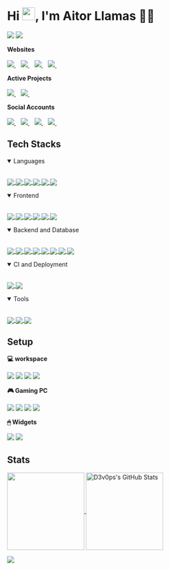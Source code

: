 <h1>Hi <img src="https://raw.githubusercontent.com/d3v0ps/d3v0ps/master/wave.gif" width="30px">, I'm Aitor Llamas 👨‍💻</h1>

<p>
  <img src="https://visitor-badge.laobi.icu/badge?page_id=d3v0ps.d3v0ps" />
  <a href="https://github.com/d3v0ps?tab=followers" target="_blank">
    <img src="https://img.shields.io/github/followers/d3v0ps.svg?style=social&label=Follow" />
  </a>
</p>

<p>
  <b>Websites</b><br/><br/>
  <a href="http://aitorllamas.com/" target="_blank">
    <img src="https://img.shields.io/badge/personal_website-474787.svg?&style=for-the-badge&logo=AIOHTTP&logoColor=white" />
  </a>&nbsp;&nbsp;
  <a href="http://aitorllamas.com/blog" target="_blank">
    <img src="https://img.shields.io/badge/blog-84817a.svg?&style=for-the-badge&logo=AIOHTTP&logoColor=white" />
  </a>&nbsp;&nbsp;
  <a href="http://aitorllamas.com/portfolio" target="_blank">
    <img src="https://img.shields.io/badge/portfolio-33d9b2.svg?&style=for-the-badge&logo=AIOHTTP&logoColor=white" />
  </a>&nbsp;&nbsp;
  <a href="http://aitorllamas.com/curriculum-vitae" target="_blank">
    <img src="https://img.shields.io/badge/curriculum_vitae-ff793f.svg?&style=for-the-badge&logo=AIOHTTP&logoColor=white" />
  </a>&nbsp;&nbsp;
</p>
<p>
  <b>Active Projects</b><br/><br/>
  <a href="http://github.com/central-factory/metaverse" target="_blank">
    <img src="https://img.shields.io/badge/cf_metaverse-474787.svg?&style=for-the-badge&logo=AIOHTTP&logoColor=white" />
  </a>&nbsp;&nbsp;
  <a href="http://github.com/central-factory/foundation" target="_blank">
    <img src="https://img.shields.io/badge/cf_foundation-474787.svg?&style=for-the-badge&logo=AIOHTTP&logoColor=white" />
  </a>&nbsp;&nbsp;
</p>

<p>
  <b>Social Accounts</b><br/><br/>
  <a href="https://www.linkedin.com/in/aitor-llamas-jimenez-3b760210a/" target="_blank">
    <img src="https://img.shields.io/badge/linkedin-%230077B5.svg?&style=for-the-badge&logo=linkedin&logoColor=white" />
  </a>&nbsp;&nbsp;
  <a href="https://stackoverflow.com/users/3068081/aitorllj93" target="_blank">
    <img src="https://img.shields.io/badge/stackoverflow-%23F58025.svg?&style=for-the-badge&logo=stackoverflow&logoColor=white" />
  </a>&nbsp;&nbsp;
  <!-- a href="https:/twitter.com/dhwaj_gupta" target="_blank">
    <img src="https://img.shields.io/badge/Twitter-1DA1F2?style=for-the-badge&logo=twitter&logoColor=white" />        
  </a>&nbsp;&nbsp; -->
  <a href="https://instagram.com/aitor_llamas" target="_blank">
    <img src="https://img.shields.io/badge/instagram-%23E4405F.svg?&style=for-the-badge&logo=instagram&logoColor=white" />        
  </a>&nbsp;&nbsp;
  <a href="https://www.twitch.tv/d3v0ps" target="_blank">
    <img src="https://img.shields.io/badge/twitch-%23772CE8.svg?&style=for-the-badge&logo=twitch&logoColor=white" />        
  </a>&nbsp;&nbsp;
   <!-- a href="https://www.facebook.com/dhwaj.iitr" target="_blank">
    <img src="https://img.shields.io/badge/Facebook-1877F2?style=for-the-badge&logo=facebook&logoColor=white" />        
  </a>&nbsp;&nbsp; -->
</p>

## Tech Stacks

<details open>
  <summary>Languages</summary>
  <br/>
  <p>
    <a href="https://developer.mozilla.org/en-US/docs/Web/Guide/HTML/HTML5" target="_blank">
      <img align="center" src="https://img.shields.io/badge/HTML5-E34F26?style=for-the-badge&logo=html5&logoColor=white" />
    </a>
    <a href="https://pugjs.org/" target="_blank">
      <img align="center" src="https://img.shields.io/badge/pug-A86454?style=for-the-badge&logo=pug&logoColor=white" />
    </a>
    <a href="https://developer.mozilla.org/en-US/docs/Web/CSS" target="_blank">
      <img align="center" src="https://img.shields.io/badge/CSS3-1572B6?style=for-the-badge&logo=css3&logoColor=white" />
    </a>
    <a href="https://sass-lang.com/" target="_blank">
      <img align="center" src="https://img.shields.io/badge/SASS-CC6699?style=for-the-badge&logo=sass&logoColor=white" />
    </a>
    <a href="https://developer.mozilla.org/en-US/docs/Web/JavaScript" target="_blank">
      <img align="center" src="https://img.shields.io/badge/JavaScript-F7DF1E?style=for-the-badge&logo=javascript&logoColor=black" />
    </a>
    <a href="https://www.typescriptlang.org/" target="_blank">
      <img align="center" src="https://img.shields.io/badge/TypeScript-3178C6?style=for-the-badge&logo=typescript&logoColor=white" />
    </a>
  </p>
</details>

<details open>
  <summary>Frontend</summary>
  <br/>
  <p>
    <a href="https://getbootstrap.com/" target="_blank">
      <img align="center" src="https://img.shields.io/badge/Bootstrap-563D7C?style=for-the-badge&logo=bootstrap&logoColor=white" />
    </a>
    <a href="https://angular.io/" target="_blank">
      <img align="center" src="https://img.shields.io/badge/Angular-DC0031?style=for-the-badge&logo=angular&logoColor=white" />
    </a>
    <a href="http://reactivex.io/" target="_blank">
      <img align="center" src="https://img.shields.io/badge/ReactiveX-B7178C?style=for-the-badge&logo=reactivex&logoColor=white" />
    </a>
    <a href="https://redux.js.org/" target="_blank">
      <img align="center" src="https://img.shields.io/badge/Redux-593D88?style=for-the-badge&logo=redux&logoColor=white" />
    </a>
    <a href="https://ionicframework.com/" target="_blank">
      <img align="center" src="https://img.shields.io/badge/Ionic-3880FF?style=for-the-badge&logo=ionic&logoColor=white" />
    </a>
    <a href="https://capacitorjs.com/" target="_blank">
      <img align="center" src="https://img.shields.io/badge/Capacitor-119EFF?style=for-the-badge&logo=capacitor&logoColor=white" />
    </a>
  </p>
</details>

<details open>
  <summary>Backend and Database</summary>
  <br/>
  <p>
    <a href="https://nodejs.org" target="_blank">
      <img align="center" src="https://img.shields.io/badge/Node.js-43853D?style=for-the-badge&logo=node.js&logoColor=white" />
    </a>
    <a href="https://expressjs.com/" target="_blank">
      <img align="center" src="https://img.shields.io/badge/Express.js-404D59?style=for-the-badge&logo=express&logoColor=white" />
    </a>
    <a href="https://socket.io/" target="_blank">
      <img align="center" src="https://img.shields.io/badge/Socket.io-010101?style=for-the-badge&logo=socket.io&logoColor=white" />
    </a>
    <a href="https://nestjs.com/" target="_blank">
      <img align="center" src="https://img.shields.io/badge/Nest-EA2744?style=for-the-badge&logo=nestjs&logoColor=white" />
    </a>
    <a href="https://swagger.io/specification/" target="_blank">
      <img align="center" src="https://img.shields.io/badge/OpenApi-6BA539?style=for-the-badge&logo=openapi-initiative&logoColor=white" />
    </a>
    <a href="https://graphql.org/" target="_blank">
      <img align="center" src="https://img.shields.io/badge/GraphQL-E10098?style=for-the-badge&logo=graphql&logoColor=white" />
    </a>
    <a href="https://www.mongodb.com/" target="_blank">
      <img align="center" src="https://img.shields.io/badge/MongoDB-4EA94B?style=for-the-badge&logo=mongodb&logoColor=white" />
    </a>
    <a href="https://www.postgresql.org/" target="_blank">
      <img align="center" src="https://img.shields.io/badge/PostgreSQL-316192?style=for-the-badge&logo=postgresql&logoColor=white" />
    </a>
  </p>
</details>

<details open>
  <summary>CI and Deployment</summary>
  <br/>
  <p>
    <a href="https://github.com/features/actions" target="_blank">
      <img align="center" src="https://img.shields.io/badge/Github_Actions-2088FF?style=for-the-badge&logo=github-actions&logoColor=white" />
    </a>
    <a href="https://www.heroku.com/" target="_blank">
      <img align="center" src="https://img.shields.io/badge/Heroku-430098?style=for-the-badge&logo=heroku&logoColor=white" />
    </a>
  </p>
</details>

<details open>
  <summary>Tools</summary>
  <br/>
  <p>
    <a href="https://git-scm.com/" target="_blank">
      <img align="center" src="https://img.shields.io/badge/Git-F05032?style=for-the-badge&logo=git&logoColor=white" />
    </a>
    <a href="https://code.visualstudio.com/" target="_blank">
      <img align="center" src="https://img.shields.io/badge/VSCode-007ACC?style=for-the-badge&logo=visual-studio-code&logoColor=white" />
    </a>
    <a href="https://www.postman.com/" target="_blank">
      <img align="center" src="https://img.shields.io/badge/Postman-FF6C37?style=for-the-badge&logo=Postman&logoColor=white" />
    </a>
  </p>
</details>

## Setup

<p>
  <b>💻  workspace</b><br/><br/>
  <img src="https://img.shields.io/badge/mac_os-Big_Sur-%23F11651.svg?&style=for-the-badge&logo=apple&logoColor=white" />
  <img src="https://img.shields.io/badge/intel-core%20i5-%230071C5.svg?&style=for-the-badge&logo=intel&logoColor=white" />
  <img src="https://img.shields.io/badge/RAM-8GB-%230071C5.svg?&style=for-the-badge&logoColor=white" />
  <img src="https://img.shields.io/badge/intel-iris_plus%20650_1536_MB-%230071C5.svg?&style=for-the-badge&logo=intel&logoColor=white" />
</p>

<p>
  <b>🎮  Gaming PC</b><br/><br/>
  <img src="https://img.shields.io/badge/windows-MSI-%230078D6.svg?&style=for-the-badge&logo=windows&logoColor=white" />
  <img src="https://img.shields.io/badge/intel-core%20i7%2007th-%230071C5.svg?&style=for-the-badge&logo=intel&logoColor=white" />
  <img src="https://img.shields.io/badge/RAM-16GB-%230071C5.svg?&style=for-the-badge&logoColor=white" />
  <img src="https://img.shields.io/badge/nvidia-gtx%201060-%2376B900.svg?&style=for-the-badge&logo=nvidia&logoColor=white" />
</p>

<p>
  <b>🖱  Widgets</b><br/><br/>
  <img src="https://img.shields.io/badge/Earphones-BOSE%20QuietComfort%2035%20II-%232D2B54.svg?&style=for-the-badge&logo=bose&logoColor=white" />
  <img src="https://img.shields.io/badge/Portable%20Monitor-MSI%20Optix%20MAG161V%2015.6-%232D2B54.svg?&style=for-the-badge&logo=msi&logoColor=white" />
</p>

## Stats

<p>
  <a href="https://github.com/d3v0ps/d3v0ps">
    <img height="180em" align="center" src="https://github-readme-stats.vercel.app/api/top-langs/?username=d3v0ps&layout=compact&theme=shades-of-purple" />
  </a>
  <a href="https://github.com/d3v0ps/d3v0ps">
    <img height="180em" align="center" src="https://github-readme-stats.vercel.app/api?username=d3v0ps&show_icons=true&line_height=27&count_private=true&theme=shades-of-purple" alt="D3v0ps's GitHub Stats" />
  </a>
</p>


<p>
  <a href="#"><img src="https://activity-graph.herokuapp.com/graph?username=d3v0ps&bg_color=2D2B55&color=A297E6&line=A297E6&point=D9B60C"></a>
</p>
